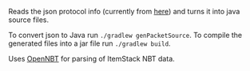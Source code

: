 Reads the json protocol info (currently from [here](https://github.com/PrismarineJS/minecraft-data/blob/1.8/enums/protocol.json)) and turns it into java source files.

To convert json to Java run `./gradlew genPacketSource`.
To compile the generated files into a jar file run `./gradlew build`.

Uses [OpenNBT](https://github.com/Steveice10/OpenNBT) for parsing of ItemStack NBT data.
